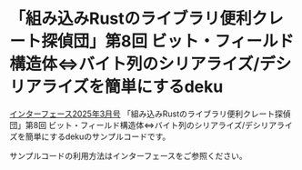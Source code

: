 # 「組み込みRustのライブラリ便利クレート探偵団」第8回 ビット・フィールド構造体⇔バイト列のシリアライズ/デシリアライズを簡単にするdeku

[インターフェース2025年3月号](https://interface.cqpub.co.jp/magazine/202503/) 「組み込みRustのライブラリ便利クレート探偵団」第8回 ビット・フィールド構造体⇔バイト列のシリアライズ/デシリアライズを簡単にするdekuのサンプルコードです。

サンプルコードの利用方法はインターフェースをご参照ください。
